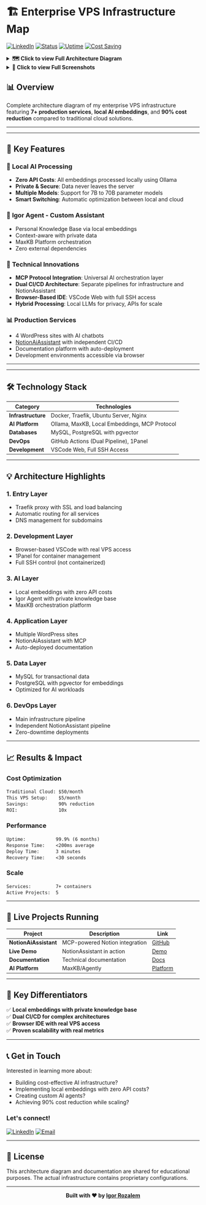 # 🏗️ Enterprise VPS Infrastructure Map

[![LinkedIn](https://img.shields.io/badge/LinkedIn-Igor%20Rozalem-0077B5?style=for-the-badge&logo=linkedin&logoColor=white)](https://www.linkedin.com/in/igor-rozalem/)
[![Status](https://img.shields.io/badge/Status-Production-success?style=for-the-badge)](https://github.com/igorhlr/vps-map)
[![Uptime](https://img.shields.io/badge/Uptime-99.9%25-brightgreen?style=for-the-badge)](https://github.com/igorhlr/vps-map)
[![Cost Saving](https://img.shields.io/badge/Cost%20Saving-90%25-orange?style=for-the-badge)](https://github.com/igorhlr/vps-map)

<details>
<summary><b>🗺️ Click to view Full Architecture Diagram</b></summary>

```mermaid
graph TB
    subgraph "🏗️ Enterprise VPS Architecture - Igor Rozalem"
        subgraph "Entry Points & Load Balancing"
            DNS["🌐 DNS Routing<br/>llmway.com.br"]
            Traefik["🔀 Traefik Proxy<br/>Load Balancer<br/>SSL Certificates<br/>Auto-routing"]
        end
        
        subgraph "Development Layer"
            VSCode["💻 VSCode Web<br/>vscode.llmway.com.br<br/>Full SSH Access<br/>Real VPS Control"]
            Panel["🎛️ 1Panel Dashboard<br/>1panel.llmway.com.br<br/>Container Management<br/>Resource Monitor"]
        end
        
        subgraph "AI & Intelligence Platform"
            subgraph "Embedding System"
                LocalEmbed["🧠 Local Embeddings<br/>Ollama Models<br/>Zero API Cost<br/>Private Data"]
            end
            
            subgraph "Custom Agent"
                IgorAgent["🤖 Igor Agent<br/>Personal Assistant<br/>Knowledge Base<br/>Private Context"]
            end
            
            subgraph "AI Core"
                MaxKB["🎯 MaxKB Platform<br/>agently.llmway.com.br<br/>Agent Orchestration<br/>Custom Workflows"]
                Ollama["🦙 Ollama Engine<br/>Local LLM Processing<br/>7B-70B Models<br/>Smart Switching"]
            end
        end
        
        subgraph "Production Applications"
            WP1["📱 wordpress.llmway.1<br/>MaxKB Integration Test"]
            WP2["📱 wordpress.llmway.2<br/>Client Project Alpha"]
            WP3["📱 wordpress.llmway.3<br/>Development Staging"]
            WP4["📱 wordpress.llmway.4<br/>Production Site"]
            
            subgraph "NotionAI Ecosystem"
                NotionAPI["📝 NotionAiAssistant<br/>MCP Integration<br/>API Service<br/>Live Demo"]
                NotionCICD["⚙️ Notion CI/CD<br/>GitHub Actions<br/>Independent Pipeline<br/>Auto-deploy"]
                Docs["📖 Documentation<br/>docs.notionassistant<br/>mdBook Platform<br/>Auto-deploy"]
            end
        end
        
        subgraph "Data & Storage Layer"
            MySQL["🗄️ MySQL<br/>Application Data<br/>WordPress DB<br/>Transactional"]
            Postgres["🗄️ PostgreSQL<br/>MaxKB Storage<br/>Vector Database<br/>AI Context & Embeddings"]
        end
        
        subgraph "Infrastructure & DevOps"
            Docker["🐳 Docker Engine<br/>7+ Containers<br/>Resource Isolation<br/>Auto-restart"]
            GitHub["📦 GitHub Repos<br/>Source Control<br/>Version Management"]
            Actions["⚙️ GitHub Actions<br/>Main CI/CD Pipeline<br/>Infrastructure Deploy<br/>Auto Testing"]
            MCP["🔗 MCP Protocol<br/>Universal Integration<br/>AI Orchestration<br/>Innovation Layer"]
        end
        
        subgraph "Monitoring & Metrics"
            Metrics["📊 PRODUCTION METRICS<br/>99.9% Uptime (6 months)<br/>7+ Services Running<br/>5 Active Projects<br/> Processing"]
            Performance["⚡ PERFORMANCE<br/>Response: <200ms<br/>Deploy: 3min<br/>Recovery: <30s<br/>Scale: Auto"]
            Savings["💰 COST OPTIMIZATION<br/>Cloud Cost: $50/month<br/>VPS Cost: $5/month<br/>Savings: 90%<br/>ROI: 10x"]
        end
    end
    
    DNS --> Traefik
    Traefik --> VSCode
    Traefik --> Panel
    Traefik --> MaxKB
    Traefik --> WP1
    Traefik --> WP2
    Traefik --> WP3
    Traefik --> WP4
    Traefik --> NotionAPI
    Traefik --> Docs
    
    VSCode --> Docker
    Panel --> Docker
    
    MaxKB --> LocalEmbed
    MaxKB --> IgorAgent
    MaxKB --> Ollama
    
    IgorAgent --> LocalEmbed
    IgorAgent --> Postgres
    LocalEmbed --> Postgres
    
    Ollama --> Postgres
    
    WP1 --> MySQL
    WP2 --> MySQL
    WP3 --> MySQL
    WP4 --> MySQL
    
    NotionAPI --> Postgres
    NotionAPI --> MCP
    NotionCICD --> NotionAPI
    NotionCICD --> Docs
    MaxKB --> MCP
    
    GitHub --> Actions
    GitHub --> NotionCICD
    Actions --> Docker
    
    Docker --> Metrics
    Metrics --> Performance
    Performance --> Savings
    
    classDef entryClass fill:#2196F3,stroke:#1565C0,stroke-width:2px,color:#fff
    classDef devClass fill:#4CAF50,stroke:#2E7D32,stroke-width:2px,color:#fff
    classDef aiClass fill:#9C27B0,stroke:#6A1B9A,stroke-width:2px,color:#fff
    classDef embedClass fill:#FF5722,stroke:#D84315,stroke-width:2px,color:#fff
    classDef agentClass fill:#00BCD4,stroke:#00838F,stroke-width:2px,color:#fff
    classDef prodClass fill:#FF9800,stroke:#E65100,stroke-width:2px,color:#fff
    classDef notionClass fill:#000000,stroke:#333333,stroke-width:2px,color:#fff
    classDef dataClass fill:#607D8B,stroke:#37474F,stroke-width:2px,color:#fff
    classDef infraClass fill:#3F51B5,stroke:#283593,stroke-width:2px,color:#fff
    classDef metricsClass fill:#FFD700,stroke:#FFA000,stroke-width:3px,color:#000
    
    class DNS,Traefik entryClass
    class VSCode,Panel devClass
    class MaxKB,Ollama aiClass
    class LocalEmbed embedClass
    class IgorAgent agentClass
    class WP1,WP2,WP3,WP4 prodClass
    class NotionAPI,NotionCICD,Docs notionClass
    class MySQL,Postgres dataClass
    class Docker,GitHub,Actions,MCP infraClass
    class Metrics,Performance,Savings metricsClass
```

</details>

<details>
<summary><b>📸 Click to view Full Screenshots</b></summary>

<div align="center">

### Online Vscode Overview
![vscode configuration](screenshots/vscode.png)

### Infrastructure Overview
![Infrastructure Overview](screenshots/1panel.png)

### Metrics Overview
![AI Platform](screenshots/metrics-chat.png)

### Models Overview
![*Local embeddings](screenshots/emb-models.png)

### Workflow Overview
![Local embeddings configuration](screenshots/map-config-emb.png)
<div class="galeria">
  <img src="screenshots/3.png" alt="Foto 4">
  <img src="screenshots/2.png" alt="Foto 2">
  <img src="screenshots/1.png" alt="Foto 1">
  <img src="screenshots/4.png" alt="Foto 3">
</div>

<style>
.galeria {
  display: grid;
  grid-template-columns: repeat(2, 1fr); /* 2 colunas */
  gap: 20px; /* mais espaço entre elas */
  max-width: 1200px; /* DOBREI de 600px para 1200px */
  margin: auto;
}

.galeria img {
  width: 100%;
  height: auto;
  border-radius: 8px;
  object-fit: cover;
}
</style>

</div>

</details>

## 📊 Overview

Complete architecture diagram of my enterprise VPS infrastructure featuring **7+ production services**, **local AI embeddings**, and **90% cost reduction** compared to traditional cloud solutions.

---

---

## 🎯 Key Features

### 🧠 **Local AI Processing**
- **Zero API Costs**: All embeddings processed locally using Ollama
- **Private & Secure**: Data never leaves the server
- **Multiple Models**: Support for 7B to 70B parameter models
- **Smart Switching**: Automatic optimization between local and cloud

### 🤖 **Igor Agent - Custom Assistant**
- Personal Knowledge Base via local embeddings
- Context-aware with private data
- MaxKB Platform orchestration
- Zero external dependencies

### 🚀 **Technical Innovations**
- **MCP Protocol Integration**: Universal AI orchestration layer
- **Dual CI/CD Architecture**: Separate pipelines for infrastructure and NotionAssistant
- **Browser-Based IDE**: VSCode Web with full SSH access
- **Hybrid Processing**: Local LLMs for privacy, APIs for scale

### 📊 **Production Services**
- 4 WordPress sites with AI chatbots
- [NotionAiAssistant](https://github.com/igorhlr/NotionAiAssistant) with independent CI/CD
- Documentation platform with auto-deployment
- Development environments accessible via browser

---

---

## 🛠️ Technology Stack

<div align="left">

| Category | Technologies |
|----------|-------------|
| **Infrastructure** | Docker, Traefik, Ubuntu Server, Nginx |
| **AI Platform** | Ollama, MaxKB, Local Embeddings, MCP Protocol |
| **Databases** | MySQL, PostgreSQL with pgvector |
| **DevOps** | GitHub Actions (Dual Pipeline), 1Panel |
| **Development** | VSCode Web, Full SSH Access |

</div>

---

## 💡 Architecture Highlights

### **1. Entry Layer**
- Traefik proxy with SSL and load balancing
- Automatic routing for all services
- DNS management for subdomains

### **2. Development Layer**
- Browser-based VSCode with real VPS access
- 1Panel for container management
- Full SSH control (not containerized)

### **3. AI Layer**
- Local embeddings with zero API costs
- Igor Agent with private knowledge base
- MaxKB orchestration platform

### **4. Application Layer**
- Multiple WordPress sites
- NotionAiAssistant with MCP
- Auto-deployed documentation

### **5. Data Layer**
- MySQL for transactional data
- PostgreSQL with pgvector for embeddings
- Optimized for AI workloads

### **6. DevOps Layer**
- Main infrastructure pipeline
- Independent NotionAssistant pipeline
- Zero-downtime deployments

---

## 📈 Results & Impact

### **Cost Optimization**
```
Traditional Cloud: $50/month
This VPS Setup:    $5/month
Savings:           90% reduction
ROI:               10x
```

### **Performance**
```
Uptime:           99.9% (6 months)
Response Time:    <200ms average
Deploy Time:      3 minutes
Recovery Time:    <30 seconds
```

### **Scale**
```
Services:         7+ containers
Active Projects:  5
```

---

## 🔗 Live Projects Running

| Project | Description | Link |
|---------|-------------|------|
| **NotionAiAssistant** | MCP-powered Notion integration | [GitHub](https://github.com/igorhlr/NotionAiAssistant) |
| **Live Demo** | NotionAssistant in action | [Demo](https://notionassistant.llmway.com.br) |
| **Documentation** | Technical documentation | [Docs](https://docs.notionassistant.llmway.com.br) |
| **AI Platform** | MaxKB/Agently | [Platform](https://agently.llmway.com.br) |

---

## 🚀 Key Differentiators

✅ **Local embeddings with private knowledge base**  
✅ **Dual CI/CD for complex architectures**  
✅ **Browser IDE with real VPS access**  
✅ **Proven scalability with real metrics**  

---

## 📞 Get in Touch

Interested in learning more about:
- Building cost-effective AI infrastructure?
- Implementing local embeddings with zero API costs?
- Creating custom AI agents?
- Achieving 90% cost reduction while scaling?

### **Let's connect!**

[![LinkedIn](https://img.shields.io/badge/LinkedIn-Connect-0077B5?style=for-the-badge&logo=linkedin&logoColor=white)](https://www.linkedin.com/in/igor-rozalem/)
[![Email](https://img.shields.io/badge/Email-Contact-D14836?style=for-the-badge&logo=gmail&logoColor=white)](mailto:igorhlr2@icloud.com)

---

## 📄 License

This architecture diagram and documentation are shared for educational purposes. The actual infrastructure contains proprietary configurations.

---

<div align="center">
  
**Built with ❤️ by [Igor Rozalem](https://www.linkedin.com/in/igor-rozalem/)**

</div>